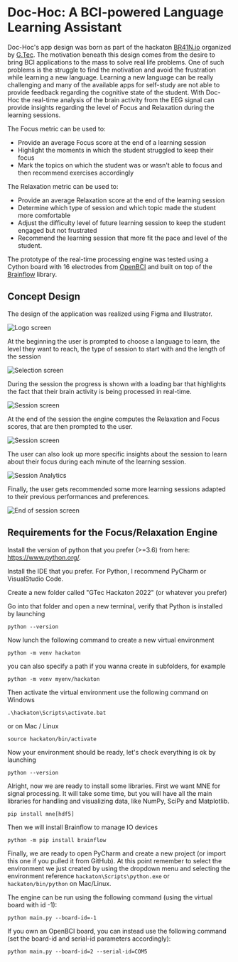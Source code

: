 # Doc-Hoc: A BCI-powered Language Learning Assistant

Doc-Hoc's app design was born as part of the hackaton [BR41N.io](https://www.br41n.io/) organized by [G.Tec](https://www.gtec.at/). The motivation
beneath this design comes from the desire to bring BCI applications to the mass to solve real life
problems. One of such problems is the struggle to find the motivation and avoid the frustration
while learning a new language.
Learning a new language can be really challenging and many of the available apps for self-study are 
not able to provide feedback regarding the cognitive state of the student.
With Doc-Hoc the real-time analysis of the brain activity from the EEG signal can provide insights
regarding the level of Focus and Relaxation during the learning sessions.

The Focus metric can be used to:
- Provide an average Focus score at the end of a learning session
- Highlight the moments in which the student struggled to keep their focus
- Mark the topics on which the student was or wasn't able to focus and then recommend exercises accordingly

The Relaxation metric can be used to:
- Provide an average Relaxation score at the end of the learning session
- Determine which type of session and which topic made the student more comfortable
- Adjust the difficulty level of future learning session to keep the student engaged but not frustrated
- Recommend the learning session that more fit the pace and level of the student.

The prototype of the real-time processing engine was tested using a Cython board with 16 electrodes
from [OpenBCI](https://openbci.com/) and built on top of the [Brainflow](https://brainflow.org/) library.


## Concept Design
The design of the application was realized using Figma and Illustrator.

![Logo screen](doc/frames/Frame0.png)

At the beginning the user is prompted to choose a language to learn, the
level they want to reach, the type of session to start with and the length
of the session


![Selection screen](doc/frames/Frame1.png)


During the session the progress is shown with a loading bar that highlights
the fact that their brain activity is being processed in real-time.

![Session screen](doc/frames/Frame2.png)


At the end of the session the engine computes the Relaxation and Focus scores,
that are then prompted to the user.

![Session screen](doc/frames/Frame3.png)


The user can also look up more specific insights about the session to learn about 
their focus during each minute of the learning session. 

![Session Analytics](doc/frames/Frame4.png)


Finally, the user gets recommended some more learning sessions adapted to their previous 
performances and preferences.

![End of session screen](doc/frames/Frame5.png)



## Requirements for the Focus/Relaxation Engine

Install the version of python that you prefer (>=3.6) from here: https://www.python.org/.

Install the IDE that you prefer. For Python, I recommend PyCharm or VisualStudio Code.

Create a new folder called "GTec Hackaton 2022" (or whatever you prefer)

Go into that folder and open a new terminal, verify that Python is installed by launching 

`python --version`

Now lunch the following command to create a new virtual environment

`python -m venv hackaton` 

you can also specify a path if you wanna create in subfolders, for example

`python -m venv myenv/hackaton`

Then activate the virtual environment use the following command on Windows

`.\hackaton\Scripts\activate.bat`

or on Mac / Linux

`source hackaton/bin/activate`

Now your environment should be ready, let's check everything is ok by launching

`python --version`

Alright, now we are ready to install some libraries. First we want MNE for signal processing. It will take some
time, but you will have all the main libraries for handling and visualizing data, like NumPy, SciPy and Matplotlib.

`pip install mne[hdf5]`

Then we will install Brainflow to manage IO devices

`python -m pip install brainflow`

Finally, we are ready to open PyCharm and create a new project (or import this one if you pulled it from GitHub).
At this point remember to select the environment we just created by using the dropdown menu and selecting the 
environment reference  `hackaton\Scripts\python.exe` or `hackaton/bin/python` on Mac/Linux.


The engine can be run using the following command (using the virtual board with id -1):

`python main.py --board-id=-1`

If you own an OpenBCI board, you can instead use the following command (set the board-id and serial-id parameters accordingly):

`python main.py --board-id=2 --serial-id=COM5`